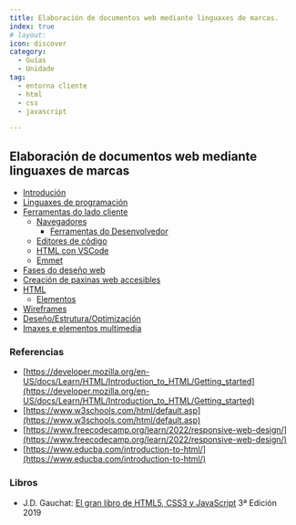 ```yaml
---
title: Elaboración de documentos web mediante linguaxes de marcas.
index: true
# layout: 
icon: discover
category:
  - Guías
  - Unidade
tag:
  - entorna cliente
  - html
  - css
  - javascript

---
```

<!-- ## UF1841 -->
## Elaboración de documentos web mediante linguaxes de marcas

- [Introdución](00-introducion.md)
- [Linguaxes de programación](01-linguaxes-de-programacion.md)
- [Ferramentas do lado cliente](02-ferramentas-do-lado-do-cliente.md)
  - [Navegadores](axii-Navegadores.md)
    - [Ferramentas do Desenvolvedor](Ferramentas-do-Desenvolvedor.md)
  - [Editores de código](axi-Editores-de-codigo.md)  
  - [HTML con VSCode](axvii-HTML-con-VSCode.md)
  - [Emmet](axv-Emmet-exemplos.md)
- [Fases do deseño web](Fases-do-Deseno-Web.md)
- [Creación de paxinas web accesibles](03-creacion-de-paxinas-web-accesibles.md)
- [HTML](04-HTML5.md)
  - [Elementos](axi-Elementos-HTML5.md)
- [Wireframes](axvi-wireframes.md)
- [Deseño/Estrutura/Optimización](Deseno-estrutura-optimizacion-contidos.md)
- [Imaxes e elementos multimedia](Imaxes-e-elementos-multimedia.md)

### Referencias

- [https://developer.mozilla.org/en-US/docs/Learn/HTML/Introduction_to_HTML/Getting_started](https://developer.mozilla.org/en-US/docs/Learn/HTML/Introduction_to_HTML/Getting_started)
- [https://www.w3schools.com/html/default.asp](https://www.w3schools.com/html/default.asp)
- [https://www.freecodecamp.org/learn/2022/responsive-web-design/](https://www.freecodecamp.org/learn/2022/responsive-web-design/)
- [https://www.educba.com/introduction-to-html/](https://www.educba.com/introduction-to-html/)

### Libros

- J.D. Gauchat: [El gran libro de HTML5, CSS3 y JavaScript](https://www.amazon.es/gran-libro-HTML5-JavaScript-Edición/dp/8426724639/ref=kwrp_li_std_nodl) 3ª Edición 2019